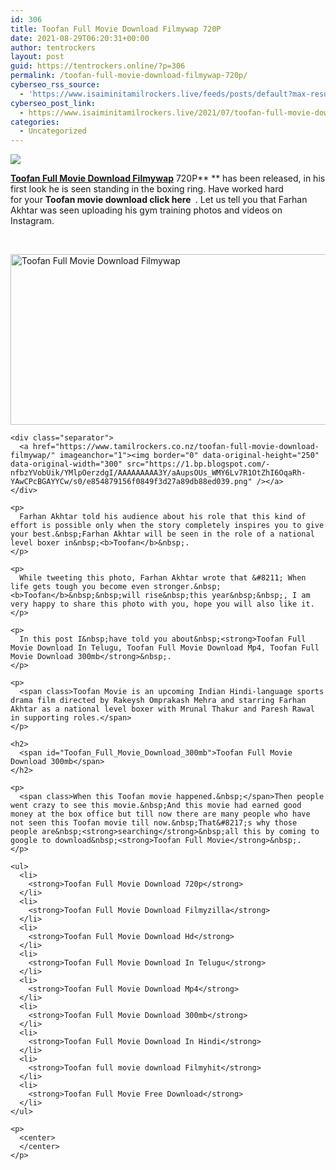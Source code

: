 ```yaml
---
id: 306
title: Toofan Full Movie Download Filmywap 720P
date: 2021-08-29T06:20:31+00:00
author: tentrockers
layout: post
guid: https://tentrockers.online/?p=306
permalink: /toofan-full-movie-download-filmywap-720p/
cyberseo_rss_source:
  - 'https://www.isaiminitamilrockers.live/feeds/posts/default?max-results=150&start-index=1'
cyberseo_post_link:
  - https://www.isaiminitamilrockers.live/2021/07/toofan-full-movie-download-filmywap-720p.html
categories:
  - Uncategorized
---
```

<div class="media_block">
  <img src="https://1.bp.blogspot.com/-_8lsnMCJtLs/YPD15H2ihjI/AAAAAAAABCI/GZhD6Ponml8Jquy9SMOxW1mSRBsYY3zlwCLcBGAsYHQ/s72-w520-h273-c/TOOFAAN%2BMOVIE.JPG" class="media_thumbnail" />
</div>

<meta content="Toofan Full Movie Download Filmywap 720P &nbsp; &nbsp;has been released, in his first look he is seen standing in the boxing ring. Have&nbsp;worked hard f..." name="twitter:description" />

  


<center>
</center>

**[Toofan Full Movie Download Filmywap](https://www.tamilrockers.co.nz/toofan-full-movie-download-filmywap/)** 720P**&nbsp;**&nbsp;has been released, in his first look he is seen standing in the boxing ring. Have&nbsp;worked hard for&nbsp;your&nbsp;**Toofan movie download click here&nbsp;**&nbsp;. Let us tell you that Farhan Akhtar was seen uploading his gym training photos and videos on Instagram.

<div>
  &nbsp;</p> 
  
  <div class="separator">
    <a href="https://1.bp.blogspot.com/-_8lsnMCJtLs/YPD15H2ihjI/AAAAAAAABCI/GZhD6Ponml8Jquy9SMOxW1mSRBsYY3zlwCLcBGAsYHQ/s839/TOOFAAN%2BMOVIE.JPG" imageanchor="1"><img loading="lazy" alt="Toofan Full Movie Download Filmywap" border="0" data-original-height="421" data-original-width="839" height="273" src="https://1.bp.blogspot.com/-_8lsnMCJtLs/YPD15H2ihjI/AAAAAAAABCI/GZhD6Ponml8Jquy9SMOxW1mSRBsYY3zlwCLcBGAsYHQ/w520-h273/TOOFAAN%2BMOVIE.JPG" width="520" /></a>
  </div>
  
  <p>
    </div> 
    
    <div class="separator">
      <a href="https://www.tamilrockers.co.nz/toofan-full-movie-download-filmywap/" imageanchor="1"><img border="0" data-original-height="250" data-original-width="300" src="https://1.bp.blogspot.com/-nfbzYVobUik/YMlpOerzdgI/AAAAAAAAA3Y/aAupsOUs_WMY6Lv7R1OtZhI6OqaRh-YAwCPcBGAYYCw/s0/e854879156f0849f3d27a89db88ed039.png" /></a>
    </div>
    
    <p>
      Farhan Akhtar told his audience about his role that this kind of effort is possible only when the story completely inspires you to give your best.&nbsp;Farhan Akhtar will be seen in the role of a national level boxer in&nbsp;<b>Toofan</b>&nbsp;.
    </p>
    
    <p>
      While tweeting this photo, Farhan Akhtar wrote that &#8211; When life gets tough you become even stronger.&nbsp;<b>Toofan</b>&nbsp;&nbsp;will rise&nbsp;this year&nbsp;&nbsp;, I am very happy to share this photo with you, hope you will also like it.
    </p>
    
    <p>
      In this post I&nbsp;have told you about&nbsp;<strong>Toofan Full Movie Download In Telugu, Toofan Full Movie Download Mp4, Toofan Full Movie Download 300mb</strong>&nbsp;.
    </p>
    
    <p>
      <span class>Toofan Movie is an upcoming Indian Hindi-language sports drama film directed by Rakeysh Omprakash Mehra and starring Farhan Akhtar as a national level boxer with Mrunal Thakur and Paresh Rawal in supporting roles.</span>
    </p>
    
    <h2>
      <span id="Toofan_Full_Movie_Download_300mb">Toofan Full Movie Download 300mb</span>
    </h2>
    
    <p>
      <span class>When this Toofan movie happened.&nbsp;</span>Then people went crazy to see this movie.&nbsp;And this movie had earned good money at the box office but till now there are many people who have not seen this Toofan movie till now.&nbsp;That&#8217;s why those people are&nbsp;<strong>searching</strong>&nbsp;all this by coming to google to download&nbsp;<strong>Toofan Full Movie</strong>&nbsp;.
    </p>
    
    <ul>
      <li>
        <strong>Toofan Full Movie Download 720p</strong>
      </li>
      <li>
        <strong>Toofan Full Movie Download Filmyzilla</strong>
      </li>
      <li>
        <strong>Toofan Full Movie Download Hd</strong>
      </li>
      <li>
        <strong>Toofan Full Movie Download In Telugu</strong>
      </li>
      <li>
        <strong>Toofan Full Movie Download Mp4</strong>
      </li>
      <li>
        <strong>Toofan Full Movie Download 300mb</strong>
      </li>
      <li>
        <strong>Toofan Full Movie Download In Hindi</strong>
      </li>
      <li>
        <strong>Toofan full movie download Filmyhit</strong>
      </li>
      <li>
        <strong>Toofan Full Movie Free Download</strong>
      </li>
    </ul>
    
    <p>
      <center>
      </center>
    </p>